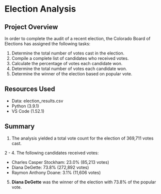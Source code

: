 # Election Analysis

## Project Overview
In order to complete the audit of a recent election, the Colorado Board of Elections has assigned the following tasks:
1. Determine the total number of votes cast in the election.
2. Compile a complete list of candidates who received votes.
3. Calculate the percentage of votes each candidate won.
4. Determine the total number of votes each candidate won.
5. Determine the winner of the election based on popular vote.

## Resources Used
- Data: election_results.csv
- Python (3.9.1)
- VS Code (1.52.1)

## Summary
1. The analysis yielded a total vote count for the election of 369,711 votes cast.

2 - 4. The following candidates received votes:
   - Charles Casper Stockham: 23.0% (85,213 votes)
   - Diana DeGette: 73.8% (272,892 votes)
   - Raymon Anthony Doane: 3.1% (11,606 votes)
   
5. **Diana DeGette** was the winner of the election with 73.8% of the popular vote. 

